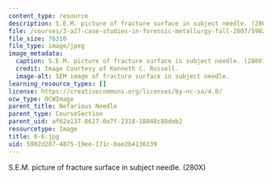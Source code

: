 ```yaml
---
content_type: resource
description: S.E.M. picture of fracture surface in subject needle. (280X)
file: /courses/3-a27-case-studies-in-forensic-metallurgy-fall-2007/5902d287487519ee171cbae2b4136139_6-6.jpg
file_size: 76310
file_type: image/jpeg
image_metadata:
  caption: S.E.M. picture of fracture surface in subject needle. (280X)
  credit: Image Courtesy of Kenneth C. Russell.
  image-alt: SEM image of fracture surface in subject needle.
learning_resource_types: []
license: https://creativecommons.org/licenses/by-nc-sa/4.0/
ocw_type: OCWImage
parent_title: Nefarious Needle
parent_type: CourseSection
parent_uid: af62a137-8617-0a7f-2318-18048c88deb2
resourcetype: Image
title: 6-6.jpg
uid: 5902d287-4875-19ee-171c-bae2b4136139
---
```

S.E.M. picture of fracture surface in subject needle. (280X)